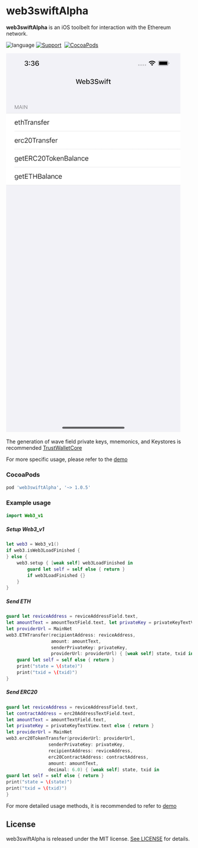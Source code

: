 # web3swiftAlpha
**web3swiftAlpha** is an iOS toolbelt for interaction with the Ethereum network.

![language](https://img.shields.io/badge/Language-Swift-green)
[![Support](https://img.shields.io/badge/support-iOS%209%2B%20-FB7DEC.svg?style=flat)](https://www.apple.com/nl/ios/)&nbsp;
[![CocoaPods](https://img.shields.io/badge/support-Cocoapods-green)](https://www.swift.org/getting-started/#using-the-package-manager)

![](Resource/Demo01.png)

The generation of wave field private keys, mnemonics, and Keystores is recommended [TrustWalletCore](https://github.com/trustwallet/wallet-core)

For more specific usage, please refer to the [demo](https://github.com/smithSophiav/Web3Swift/tree/main/Demo)

###  CocoaPods

```ruby
pod 'web3swiftAlpha', '~> 1.0.5'
```

### Example usage

```swift
import Web3_v1
```

##### Setup Web3_v1
```swift
let web3 = Web3_v1()
if web3.isWeb3LoadFinished {
} else {
    web3.setup { [weak self] web3LoadFinished in
        guard let self = self else { return }
        if web3LoadFinished {}
    }
}
```

##### Send ETH
```swift
guard let reviceAddress = reviceAddressField.text,
let amountText = amountTextField.text, let privateKey = privateKeyTextView.text else { return }
let providerUrl = MainNet
web3.ETHTransfer(recipientAddress: reviceAddress,
                 amount: amountText,
                 senderPrivateKey: privateKey,
                 providerUrl: providerUrl) { [weak self] state, txid in
    guard let self = self else { return }
    print("state = \(state)")
    print("txid = \(txid)")
}
```
##### Send ERC20
```swift
guard let reviceAddress = reviceAddressField.text,
let contractAddress = erc20AddressTextField.text,
let amountText = amountTextField.text,
let privateKey = privateKeyTextView.text else { return }
let providerUrl = MainNet
web3.erc20TokenTransfer(providerUrl: providerUrl,
                senderPrivateKey: privateKey,
                recipientAddress: reviceAddress,
                erc20ContractAddress: contractAddress,
                amount: amountText,
                decimal: 6.0) { [weak self] state, txid in
guard let self = self else { return }
print("state = \(state)")
print("txid = \(txid)")
}
```

For more detailed usage methods, it is recommended to refer to [demo](https://github.com/smithSophiav/Web3Swift/tree/main/Demo)

## License

web3swiftAlpha is released under the MIT license. [See LICENSE](https://github.com/smithSophiav/Web3Swift/blob/main/LICENSE) for details.

